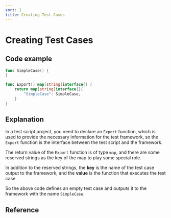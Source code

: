```yaml
---
sort: 1
title: Creating Test Cases
---
```


# Creating Test Cases

## Code example

```go
func SimpleCase() {
}

func Export() map[string]interface{} {
	return map[string]interface{}{
		"SimpleCase": SimpleCase,
	}
}
```

## Explanation

In a test script project, you need to declare an `Export` function, 
which is used to provide the necessary information for the test framework, 
so the `Export` function is the interface between the test script and the framework.

The return value of the `Export` function is of type `map`, 
and there are some reserved strings as the key of the map to play some special role.

In addition to the reserved strings, the **key** is the name of the test case output to the framework, 
and the **value** is the function that executes the test case.

So the above code defines an empty test case and outputs it to the framework with the name `SimpleCase`.

## Reference
